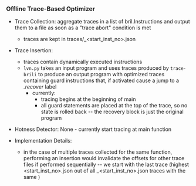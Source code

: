 ### Offline Trace-Based Optimizer

* Trace Collection: aggregate traces in a list of bril.Instructions and output them to a file as soon as a "trace abort" condition is met
  * traces are kept in traces/<func>_<start_inst_no>.json

* Trace Insertion:
  * traces contain dynamically executed instructions
  * `lvn.py` takes an input program and uses traces produced by `trace-brili` to produce an output program with optimized traces containing guard instructions that, if activated cause a jump to a *.recover* label
    * currently:
      * tracing begins at the beginning of main
      * all guard statements are placed at the top of the trace, so no state is rolled back -- the recovery block is just the original program

* Hotness Detector: None - currently start tracing at main function

* Implementation Details:
  * in the case of multiple traces collected for the same function, performing an insertion would invalidate the offsets for other trace files if performed sequentially -- we start with the last trace (highest <start_inst_no>.json out of all <func>_<start_inst_no>.json traces with the same <func>)